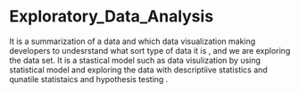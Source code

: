 # Exploratory_Data_Analysis
It is a summarization of a data and which  data visualization  making developers to undesrstand what sort type of data it is , and we are exploring the data set.
It is a stastical model such as data visulization by using statistical model and exploring the data with descriptiive statistics and qunatile statistaics and hypothesis testing .
